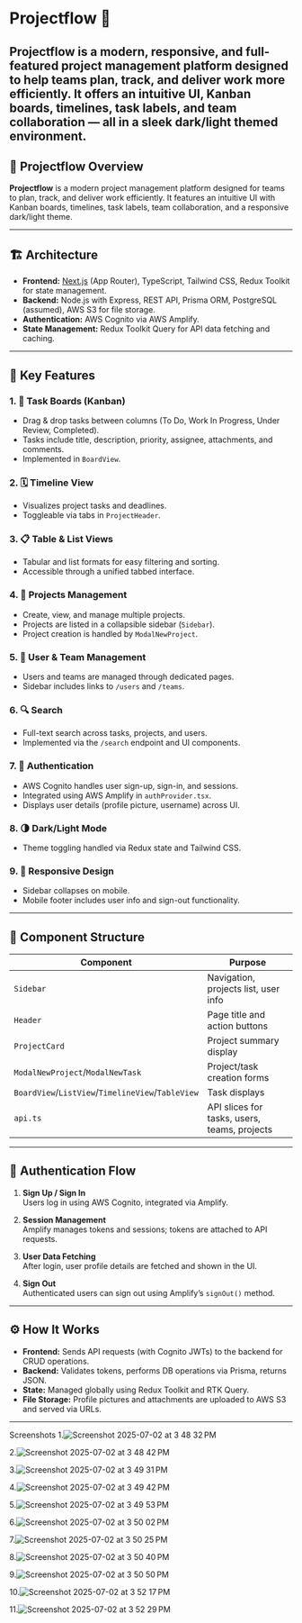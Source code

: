# Projectflow 🚀

**Projectflow** is a modern, responsive, and full-featured project management platform designed to help teams plan, track, and deliver work more efficiently. It offers an intuitive UI, Kanban boards, timelines, task labels, and team collaboration — all in a sleek dark/light themed environment.
---

## 📘 Projectflow Overview

**Projectflow** is a modern project management platform designed for teams to plan, track, and deliver work efficiently. It features an intuitive UI with Kanban boards, timelines, task labels, team collaboration, and a responsive dark/light theme.

---

## 🏗️ Architecture

- **Frontend:** [Next.js](https://nextjs.org/) (App Router), TypeScript, Tailwind CSS, Redux Toolkit for state management.
- **Backend:** Node.js with Express, REST API, Prisma ORM, PostgreSQL (assumed), AWS S3 for file storage.
- **Authentication:** AWS Cognito via AWS Amplify.
- **State Management:** Redux Toolkit Query for API data fetching and caching.

---

## 🔑 Key Features

### 1. 🧩 Task Boards (Kanban)
- Drag & drop tasks between columns (To Do, Work In Progress, Under Review, Completed).
- Tasks include title, description, priority, assignee, attachments, and comments.
- Implemented in `BoardView`.

### 2. 🗓️ Timeline View
- Visualizes project tasks and deadlines.
- Toggleable via tabs in `ProjectHeader`.

### 3. 📋 Table & List Views
- Tabular and list formats for easy filtering and sorting.
- Accessible through a unified tabbed interface.

### 4. 📁 Projects Management
- Create, view, and manage multiple projects.
- Projects are listed in a collapsible sidebar (`Sidebar`).
- Project creation is handled by `ModalNewProject`.

### 5. 👥 User & Team Management
- Users and teams are managed through dedicated pages.
- Sidebar includes links to `/users` and `/teams`.

### 6. 🔍 Search
- Full-text search across tasks, projects, and users.
- Implemented via the `/search` endpoint and UI components.

### 7. 🔐 Authentication
- AWS Cognito handles user sign-up, sign-in, and sessions.
- Integrated using AWS Amplify in `authProvider.tsx`.
- Displays user details (profile picture, username) across UI.

### 8. 🌗 Dark/Light Mode
- Theme toggling handled via Redux state and Tailwind CSS.

### 9. 📱 Responsive Design
- Sidebar collapses on mobile.
- Mobile footer includes user info and sign-out functionality.

---

## 🧱 Component Structure

| Component        | Purpose                                     |
|------------------|---------------------------------------------|
| `Sidebar`        | Navigation, projects list, user info        |
| `Header`         | Page title and action buttons               |
| `ProjectCard`    | Project summary display                     |
| `ModalNewProject`/`ModalNewTask` | Project/task creation forms |
| `BoardView`/`ListView`/`TimelineView`/`TableView` | Task displays |
| `api.ts`         | API slices for tasks, users, teams, projects |

---

## 🔐 Authentication Flow

1. **Sign Up / Sign In**  
   Users log in using AWS Cognito, integrated via Amplify.

2. **Session Management**  
   Amplify manages tokens and sessions; tokens are attached to API requests.

3. **User Data Fetching**  
   After login, user profile details are fetched and shown in the UI.

4. **Sign Out**  
   Authenticated users can sign out using Amplify’s `signOut()` method.

---

## ⚙️ How It Works

- **Frontend:** Sends API requests (with Cognito JWTs) to the backend for CRUD operations.
- **Backend:** Validates tokens, performs DB operations via Prisma, returns JSON.
- **State:** Managed globally using Redux Toolkit and RTK Query.
- **File Storage:** Profile pictures and attachments are uploaded to AWS S3 and served via URLs.

---


Screenshots 
1.![Screenshot 2025-07-02 at 3 48 32 PM](https://github.com/user-attachments/assets/73289b2e-af44-4361-8db6-76fa5f15923a)

2.![Screenshot 2025-07-02 at 3 48 42 PM](https://github.com/user-attachments/assets/a81d2234-0a8b-4d86-8ac0-3e8e681658bb)

3.![Screenshot 2025-07-02 at 3 49 31 PM](https://github.com/user-attachments/assets/8da4d254-9dbf-4e9a-bca6-6fae654bb31b)

4.![Screenshot 2025-07-02 at 3 49 42 PM](https://github.com/user-attachments/assets/5c420db7-e516-4937-9065-529964395af6)

5.![Screenshot 2025-07-02 at 3 49 53 PM](https://github.com/user-attachments/assets/a61dce8f-6066-4e46-bb61-e6d26a5764f2)

6.![Screenshot 2025-07-02 at 3 50 02 PM](https://github.com/user-attachments/assets/5d3a0f32-b726-4782-8473-8aae2d99e3d6)

7.![Screenshot 2025-07-02 at 3 50 25 PM](https://github.com/user-attachments/assets/eeee14b6-70c4-41dd-ba07-51d710868b1f)

8.![Screenshot 2025-07-02 at 3 50 40 PM](https://github.com/user-attachments/assets/8682f48a-bcb2-4a94-9498-8a6feec7ebe1)

9.![Screenshot 2025-07-02 at 3 50 50 PM](https://github.com/user-attachments/assets/3561ff8d-1043-4791-b462-63c96e7fab31)

10.![Screenshot 2025-07-02 at 3 52 17 PM](https://github.com/user-attachments/assets/91a5acc4-2954-4bb8-a5a9-8095384c3c10)

11.![Screenshot 2025-07-02 at 3 52 29 PM](https://github.com/user-attachments/assets/e1bfc3a3-84ea-468b-9700-845d75f902f0)















